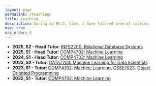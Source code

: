 ```yaml
---
layout: page
permalink: /teaching/
title: teaching
description: During my Ph.D. time, I have tutored several courses.
nav: true
nav_order: 6
---
```


<!-- For now, this page is assumed to be a static description of your courses. You can convert it to a collection similar to `_projects/` so that you can have a dedicated page for each course.

Organize your courses by years, topics, or universities, however you like! -->
- **2025, S2 - Head Tutor**: [INFS2200: Relational Database Systems](https://programs-courses.uq.edu.au/course.html?course_code=infs2200)
- **2025, S1 - Head Tutor**: [COMP4702: Machine Learning](https://programs-courses.uq.edu.au/course.html?course_code=COMP4702)
- **2024, S1 - Head Tutor**: [COMP4702: Machine Learning](https://programs-courses.uq.edu.au/course.html?course_code=COMP4702)
- **2023, S2 - Tutor**: [DATA7703: Machine Learning for Data Scientists](https://programs-courses.uq.edu.au/course.html?course_code=DATA7703)
- **2023, S1 - Tutor**:  [COMP4702: Machine Learning](https://programs-courses.uq.edu.au/course.html?course_code=COMP4702), [CSSE7023: Object Oriented Programming](https://programs-courses.uq.edu.au/course.html?course_code=csse7023)
- **2022, S1 - Tutor**: [COMP4702: Machine Learning](https://programs-courses.uq.edu.au/course.html?course_code=COMP4702)